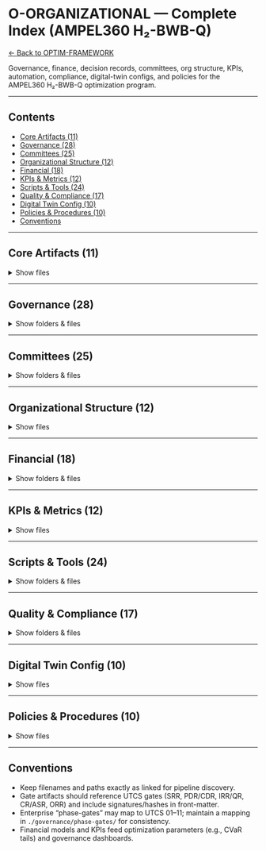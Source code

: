 # O-ORGANIZATIONAL — Complete Index (AMPEL360 H₂-BWB-Q)

[← Back to OPTIM-FRAMEWORK](../)

Governance, finance, decision records, committees, org structure, KPIs, automation, compliance, digital-twin configs, and policies for the AMPEL360 H₂-BWB-Q optimization program.

---

## Contents
- [Core Artifacts (11)](#core-artifacts-11)
- [Governance (28)](#governance-28)
- [Committees (25)](#committees-25)
- [Organizational Structure (12)](#organizational-structure-12)
- [Financial (18)](#financial-18)
- [KPIs & Metrics (12)](#kpis--metrics-12)
- [Scripts & Tools (24)](#scripts--tools-24)
- [Quality & Compliance (17)](#quality--compliance-17)
- [Digital Twin Config (10)](#digital-twin-config-10)
- [Policies & Procedures (10)](#policies--procedures-10)
- [Conventions](#conventions)

---

## Core Artifacts (11)

<details><summary>Show files</summary>

```text
./artifacts/
````

* [`./artifacts/ACTA-UTCS-MI-v5.0.md`](./artifacts/ACTA-UTCS-MI-v5.0.md)
* [`./artifacts/decision-log.yaml`](./artifacts/decision-log.yaml)
* [`./artifacts/risk-register.xlsx`](./artifacts/risk-register.xlsx)
* [`./artifacts/lessons-learned.yaml`](./artifacts/lessons-learned.yaml)
* [`./artifacts/action-tracker.xlsx`](./artifacts/action-tracker.xlsx)
* [`./artifacts/escalation-log.yaml`](./artifacts/escalation-log.yaml)
* [`./artifacts/issue-log.xlsx`](./artifacts/issue-log.xlsx)
* [`./artifacts/change-log.yaml`](./artifacts/change-log.yaml)
* [`./artifacts/approval-matrix.xlsx`](./artifacts/approval-matrix.xlsx)
* [`./artifacts/baseline-register.yaml`](./artifacts/baseline-register.yaml)
* [`./artifacts/configuration-index.yaml`](./artifacts/configuration-index.yaml)

</details>

---

## Governance (28)

<details><summary>Show folders & files</summary>

```text
./governance/charter/
```

* [`AMPEL360-CHARTER-v1.0.md`](./governance/charter/AMPEL360-CHARTER-v1.0.md)
* [`accountability-matrix.yaml`](./governance/charter/accountability-matrix.yaml)
* [`raci-matrix.xlsx`](./governance/charter/raci-matrix.xlsx)
* [`stakeholder-register.yaml`](./governance/charter/stakeholder-register.yaml)
* [`delegation-authority.yaml`](./governance/charter/delegation-authority.yaml)

```text
./governance/change-control/
```

* [`ccb-charter.md`](./governance/change-control/ccb-charter.md)
* [`change-request-form.docx`](./governance/change-control/change-request-form.docx)
* [`change-impact-template.xlsx`](./governance/change-control/change-impact-template.xlsx)
* [`change-approval-workflow.yaml`](./governance/change-control/change-approval-workflow.yaml)

```text
./governance/audit/
```

* [`audit-schedule-2025.yaml`](./governance/audit/audit-schedule-2025.yaml)
* [`audit-checklist-master.xlsx`](./governance/audit/audit-checklist-master.xlsx)
* [`finding-tracker.yaml`](./governance/audit/finding-tracker.yaml)
* [`corrective-action-log.xlsx`](./governance/audit/corrective-action-log.xlsx)

```text
./governance/meetings/
```

* [`meeting-calendar.yaml`](./governance/meetings/meeting-calendar.yaml)
* [`minutes-template.md`](./governance/meetings/minutes-template.md)
* [`action-item-tracker.xlsx`](./governance/meetings/action-item-tracker.xlsx)
* [`attendance-matrix.xlsx`](./governance/meetings/attendance-matrix.xlsx)

```text
./governance/phase-gates/
```

* [`gate-criteria-01-requirements.yaml`](./governance/phase-gates/gate-criteria-01-requirements.yaml)
* [`gate-criteria-02-design.yaml`](./governance/phase-gates/gate-criteria-02-design.yaml)
* [`gate-criteria-03-implementation.yaml`](./governance/phase-gates/gate-criteria-03-implementation.yaml)
* [`gate-criteria-04-verification.yaml`](./governance/phase-gates/gate-criteria-04-verification.yaml)
* [`gate-criteria-05-validation.yaml`](./governance/phase-gates/gate-criteria-05-validation.yaml)
* [`gate-criteria-06-certification.yaml`](./governance/phase-gates/gate-criteria-06-certification.yaml)
* [`gate-approval-template.docx`](./governance/phase-gates/gate-approval-template.docx)

</details>

---

## Committees (25)

<details><summary>Show folders & files</summary>

```text
./committees/ARB/
```

* [`charter.md`](./committees/ARB/charter.md)
* [`members.yaml`](./committees/ARB/members.yaml)
* [`schedule-2025.yaml`](./committees/ARB/schedule-2025.yaml)
* [`decision-log.yaml`](./committees/ARB/decision-log.yaml)
* [`review-checklist.xlsx`](./committees/ARB/review-checklist.xlsx)

```text
./committees/SRB/
```

* [`charter.md`](./committees/SRB/charter.md)
* [`members.yaml`](./committees/SRB/members.yaml)
* [`hazard-log.xlsx`](./committees/SRB/hazard-log.xlsx)
* [`safety-criteria.yaml`](./committees/SRB/safety-criteria.yaml)
* [`incident-tracker.xlsx`](./committees/SRB/incident-tracker.xlsx)

```text
./committees/CWG/
```

* [`charter.md`](./committees/CWG/charter.md)
* [`members.yaml`](./committees/CWG/members.yaml)
* [`ci-registry.yaml`](./committees/CWG/ci-registry.yaml)
* [`baseline-control.xlsx`](./committees/CWG/baseline-control.xlsx)
* [`change-tracker.yaml`](./committees/CWG/change-tracker.yaml)

```text
./committees/HCC/
```

* [`charter.md`](./committees/HCC/charter.md)
* [`members.yaml`](./committees/HCC/members.yaml)
* [`h2-infrastructure-plan.md`](./committees/HCC/h2-infrastructure-plan.md)
* [`partner-agreements.yaml`](./committees/HCC/partner-agreements.yaml)
* [`regulatory-compliance.xlsx`](./committees/HCC/regulatory-compliance.xlsx)

```text
./committees/DSC/
```

* [`charter.md`](./committees/DSC/charter.md)
* [`members.yaml`](./committees/DSC/members.yaml)
* [`security-protocols.md`](./committees/DSC/security-protocols.md)
* [`itar-register.xlsx`](./committees/DSC/itar-register.xlsx)
* [`classification-guide.pdf`](./committees/DSC/classification-guide.pdf)

</details>

---

## Organizational Structure (12)

<details><summary>Show files</summary>

* [`./organizational-structure/program-board.yaml`](./organizational-structure/program-board.yaml)
* [`./organizational-structure/chief-architect-dt.yaml`](./organizational-structure/chief-architect-dt.yaml)
* [`./organizational-structure/cse-office.yaml`](./organizational-structure/cse-office.yaml)
* [`./organizational-structure/cert-lead.yaml`](./organizational-structure/cert-lead.yaml)
* [`./organizational-structure/h2-infrastructure-lead.yaml`](./organizational-structure/h2-infrastructure-lead.yaml)
* [`./organizational-structure/safety-of-ai-officer.yaml`](./organizational-structure/safety-of-ai-officer.yaml)
* [`./organizational-structure/defense-liaison.yaml`](./organizational-structure/defense-liaison.yaml)
* [`./organizational-structure/space-ops-lead.yaml`](./organizational-structure/space-ops-lead.yaml)
* [`./organizational-structure/supply-chain-lead.yaml`](./organizational-structure/supply-chain-lead.yaml)
* [`./organizational-structure/org-chart.vsdx`](./organizational-structure/org-chart.vsdx)
* [`./organizational-structure/reporting-structure.yaml`](./organizational-structure/reporting-structure.yaml)
* [`./organizational-structure/escalation-paths.md`](./organizational-structure/escalation-paths.md)

</details>

---

## Financial (18)

<details><summary>Show folders & files</summary>

```text
./financial-control/
```

* [`budget-master-2025.xlsx`](./financial-control/budget-master-2025.xlsx)
* [`cost-tracking.yaml`](./financial-control/cost-tracking.yaml)
* [`funding-sources.yaml`](./financial-control/funding-sources.yaml)
* [`invoice-register.xlsx`](./financial-control/invoice-register.xlsx)
* [`purchase-order-log.xlsx`](./financial-control/purchase-order-log.xlsx)
* [`expense-tracker.xlsx`](./financial-control/expense-tracker.xlsx)
* [`budget-variance-report.xlsx`](./financial-control/budget-variance-report.xlsx)
* [`cash-flow-forecast.xlsx`](./financial-control/cash-flow-forecast.xlsx)

```text
./financial-strategy/
```

* [`business-case-v2.0.md`](./financial-strategy/business-case-v2.0.md)
* [`capex-planning.yaml`](./financial-strategy/capex-planning.yaml)
* [`opex-forecasting.yaml`](./financial-strategy/opex-forecasting.yaml)
* [`revenue-projections.xlsx`](./financial-strategy/revenue-projections.xlsx)
* [`roi-analysis.xlsx`](./financial-strategy/roi-analysis.xlsx)
* [`npv-calculator.xlsx`](./financial-strategy/npv-calculator.xlsx)
* [`sensitivity-analysis.xlsx`](./financial-strategy/sensitivity-analysis.xlsx)
* [`market-assessment.md`](./financial-strategy/market-assessment.md)
* [`pricing-strategy.xlsx`](./financial-strategy/pricing-strategy.xlsx)
* [`investment-milestones.yaml`](./financial-strategy/investment-milestones.yaml)

</details>

---

## KPIs & Metrics (12)

<details><summary>Show files</summary>

* [`./kpis/kpi-dashboard-master.xlsx`](./kpis/kpi-dashboard-master.xlsx)
* [`./kpis/trl-burndown.yaml`](./kpis/trl-burndown.yaml)
* [`./kpis/cert-readiness-index.yaml`](./kpis/cert-readiness-index.yaml)
* [`./kpis/corridor-readiness.yaml`](./kpis/corridor-readiness.yaml)
* [`./kpis/cvar-tail-cost.yaml`](./kpis/cvar-tail-cost.yaml)
* [`./kpis/defect-escape-rate.yaml`](./kpis/defect-escape-rate.yaml)
* [`./kpis/feasible-set-size.yaml`](./kpis/feasible-set-size.yaml)
* [`./kpis/schedule-performance.yaml`](./kpis/schedule-performance.yaml)
* [`./kpis/cost-performance.yaml`](./kpis/cost-performance.yaml)
* [`./kpis/quality-metrics.yaml`](./kpis/quality-metrics.yaml)
* [`./kpis/risk-exposure.yaml`](./kpis/risk-exposure.yaml)
* [`./kpis/organizational-health.yaml`](./kpis/organizational-health.yaml)

</details>

---

## Scripts & Tools (24)

<details><summary>Show folders & files</summary>

```text
./scripts/automation/
```

* [`daily-sync.py`](./scripts/automation/daily-sync.py)
* [`weekly-rollup.py`](./scripts/automation/weekly-rollup.py)
* [`monthly-report.py`](./scripts/automation/monthly-report.py)
* [`kpi-collector.py`](./scripts/automation/kpi-collector.py)
* [`risk-updater.py`](./scripts/automation/risk-updater.py)
* [`action-notifier.py`](./scripts/automation/action-notifier.py)
* [`compliance-checker.py`](./scripts/automation/compliance-checker.py)
* [`schedule-analyzer.py`](./scripts/automation/schedule-analyzer.py)

```text
./tools/calculators/
```

* [`evm-calculator.py`](./tools/calculators/evm-calculator.py)
* [`burn-rate-analyzer.py`](./tools/calculators/burn-rate-analyzer.py)
* [`resource-optimizer.py`](./tools/calculators/resource-optimizer.py)
* [`risk-scorer.py`](./tools/calculators/risk-scorer.py)
* [`decision-timer.py`](./tools/calculators/decision-timer.py)

```text
./tools/generators/
```

* [`report-generator.py`](./tools/generators/report-generator.py)
* [`dashboard-builder.py`](./tools/generators/dashboard-builder.py)
* [`gantt-creator.py`](./tools/generators/gantt-creator.py)
* [`org-chart-generator.py`](./tools/generators/org-chart-generator.py)
* [`raci-builder.py`](./tools/generators/raci-builder.py)

```text
./tools/validators/
```

* [`requirement-validator.py`](./tools/validators/requirement-validator.py)
* [`document-checker.py`](./tools/validators/document-checker.py)
* [`compliance-validator.py`](./tools/validators/compliance-validator.py)
* [`budget-validator.py`](./tools/validators/budget-validator.py)
* [`schedule-validator.py`](./tools/validators/schedule-validator.py)
* [`configuration-validator.py`](./tools/validators/configuration-validator.py)

</details>

---

## Quality & Compliance (17)

<details><summary>Show folders & files</summary>

```text
./quality-management/
```

* [`qms-manual.md`](./quality-management/qms-manual.md)
* [`quality-plan.md`](./quality-management/quality-plan.md)
* [`inspection-procedures.md`](./quality-management/inspection-procedures.md)
* [`ncr-log.xlsx`](./quality-management/ncr-log.xlsx)
* [`car-tracker.xlsx`](./quality-management/car-tracker.xlsx)
* [`par-tracker.xlsx`](./quality-management/par-tracker.xlsx)
* [`supplier-quality-manual.md`](./quality-management/supplier-quality-manual.md)

```text
./compliance/
```

* [`compliance-matrix.xlsx`](./compliance/compliance-matrix.xlsx)
* [`regulatory-register.yaml`](./compliance/regulatory-register.yaml)
* [`certification-tracker.xlsx`](./compliance/certification-tracker.xlsx)
* [`audit-findings.xlsx`](./compliance/audit-findings.xlsx)
* [`evidence-log.yaml`](./compliance/evidence-log.yaml)
* [`training-compliance.xlsx`](./compliance/training-compliance.xlsx)
* [`document-control-log.xlsx`](./compliance/document-control-log.xlsx)
* [`records-retention.yaml`](./compliance/records-retention.yaml)
* [`export-control-log.xlsx`](./compliance/export-control-log.xlsx)
* [`data-classification.yaml`](./compliance/data-classification.yaml)

</details>

---

## Digital Twin Config (10)

<details><summary>Show files</summary>

* [`./digital-twin/org-model-config.yaml`](./digital-twin/org-model-config.yaml)
* [`./digital-twin/decision-flow-model.py`](./digital-twin/decision-flow-model.py)
* [`./digital-twin/resource-capacity-model.py`](./digital-twin/resource-capacity-model.py)
* [`./digital-twin/risk-propagation-engine.py`](./digital-twin/risk-propagation-engine.py)
* [`./digital-twin/compliance-monitor.py`](./digital-twin/compliance-monitor.py)
* [`./digital-twin/data-connectors.yaml`](./digital-twin/data-connectors.yaml)
* [`./digital-twin/simulation-params.yaml`](./digital-twin/simulation-params.yaml)
* [`./digital-twin/ml-models-config.yaml`](./digital-twin/ml-models-config.yaml)
* [`./digital-twin/dashboard-config.yaml`](./digital-twin/dashboard-config.yaml)
* [`./digital-twin/api-endpoints.yaml`](./digital-twin/api-endpoints.yaml)

</details>

---

## Policies & Procedures (10)

<details><summary>Show files</summary>

* [`./policies/governance-policy.md`](./policies/governance-policy.md)
* [`./policies/financial-policy.md`](./policies/financial-policy.md)
* [`./policies/quality-policy.md`](./policies/quality-policy.md)
* [`./policies/safety-policy.md`](./policies/safety-policy.md)
* [`./policies/security-policy.md`](./policies/security-policy.md)
* [`./policies/ethics-code.md`](./policies/ethics-code.md)
* [`./policies/procurement-policy.md`](./policies/procurement-policy.md)
* [`./policies/hr-policy.md`](./policies/hr-policy.md)
* [`./policies/it-policy.md`](./policies/it-policy.md)
* [`./policies/Service-Life-Policy-BWB-H2.md`](./policies/Service-Life-Policy-BWB-H2.md)

</details>

---

## Conventions

* Keep filenames and paths exactly as linked for pipeline discovery.
* Gate artifacts should reference UTCS gates (SRR, PDR/CDR, IRR/QR, CR/ASR, ORR) and include signatures/hashes in front-matter.
* Enterprise “phase-gates” may map to UTCS 01–11; maintain a mapping in `./governance/phase-gates/` for consistency.
* Financial models and KPIs feed optimization parameters (e.g., CVaR tails) and governance dashboards.

```

